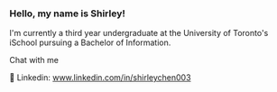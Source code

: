 ### Hello, my name is Shirley!

I'm currently a third year undergraduate at the University of Toronto's iSchool pursuing a Bachelor of Information.

Chat with me

💬 Linkedin: www.linkedin.com/in/shirleychen003

<!--
**shirleychen003/shirleychen003** is a ✨ _special_ ✨ repository because its `README.md` (this file) appears on your GitHub profile.

Here are some ideas to get you started:

- 🌱 I’m currently learning ...
- 👯 I’m looking to collaborate on ...
- 🤔 I’m looking for help with ...
- 💬 Ask me about ...
- 📫 How to reach me: ...
- 😄 Pronouns: ...
- ⚡ Fun fact: ...
-->
